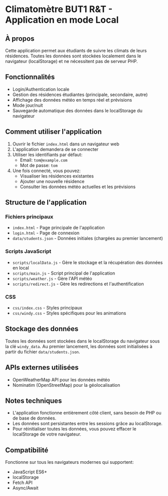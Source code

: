 # Climatomètre BUT1 R&T - Application en mode Local

## À propos
Cette application permet aux étudiants de suivre les climats de leurs résidences. Toutes les données sont stockées localement dans le navigateur (localStorage) et ne nécessitent pas de serveur PHP.

## Fonctionnalités
- Login/Authentication locale
- Gestion des résidences étudiantes (principale, secondaire, autre)
- Affichage des données météo en temps réel et prévisions
- Mode jour/nuit
- Sauvegarde automatique des données dans le localStorage du navigateur

## Comment utiliser l'application
1. Ouvrir le fichier `index.html` dans un navigateur web
2. L'application demandera de se connecter
3. Utiliser les identifiants par défaut:
   - Email: `tom@example.com`
   - Mot de passe: `tom`
4. Une fois connecté, vous pouvez:
   - Visualiser les résidences existantes
   - Ajouter une nouvelle résidence
   - Consulter les données météo actuelles et les prévisions

## Structure de l'application

### Fichiers principaux
- `index.html` - Page principale de l'application
- `login.html` - Page de connexion
- `data/students.json` - Données initiales (chargées au premier lancement)

### Scripts JavaScript
- `scripts/localData.js` - Gère le stockage et la récupération des données en local
- `scripts/main.js` - Script principal de l'application
- `scripts/weather.js` - Gère l'API météo
- `scripts/redirect.js` - Gère les redirections et l'authentification

### CSS
- `css/index.css` - Styles principaux
- `css/windy.css` - Styles spécifiques pour les animations

## Stockage des données
Toutes les données sont stockées dans le localStorage du navigateur sous la clé `windy_data`. Au premier lancement, les données sont initialisées à partir du fichier `data/students.json`.

## APIs externes utilisées
- OpenWeatherMap API pour les données météo
- Nominatim (OpenStreetMap) pour la géolocalisation

## Notes techniques
- L'application fonctionne entièrement côté client, sans besoin de PHP ou de base de données.
- Les données sont persistantes entre les sessions grâce au localStorage.
- Pour réinitialiser toutes les données, vous pouvez effacer le localStorage de votre navigateur.

## Compatibilité
Fonctionne sur tous les navigateurs modernes qui supportent:
- JavaScript ES6+
- localStorage
- Fetch API
- Async/Await
